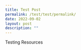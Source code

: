 ```yaml
---
title: Test Post
permalink: /test/test/permalink/
date: 2022-09-02
layout: post
description: ""
---
```

Testing Resources